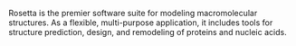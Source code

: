 Rosetta is the premier software suite for modeling macromolecular structures. As a flexible,
multi-purpose application, it includes tools for structure prediction, design, and remodeling of proteins and
nucleic acids.
